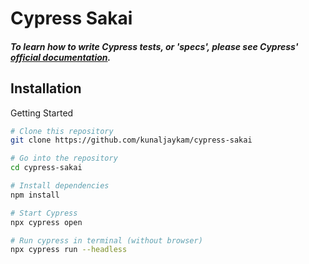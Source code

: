 # Cypress Sakai


##### To learn how to write Cypress tests, or 'specs', please see Cypress' [official documentation](https://docs.cypress.io/guides/getting-started/writing-your-first-test).


## Installation

Getting Started


```bash
# Clone this repository
git clone https://github.com/kunaljaykam/cypress-sakai

# Go into the repository
cd cypress-sakai

# Install dependencies
npm install 

# Start Cypress
npx cypress open

# Run cypress in terminal (without browser)
npx cypress run --headless
```